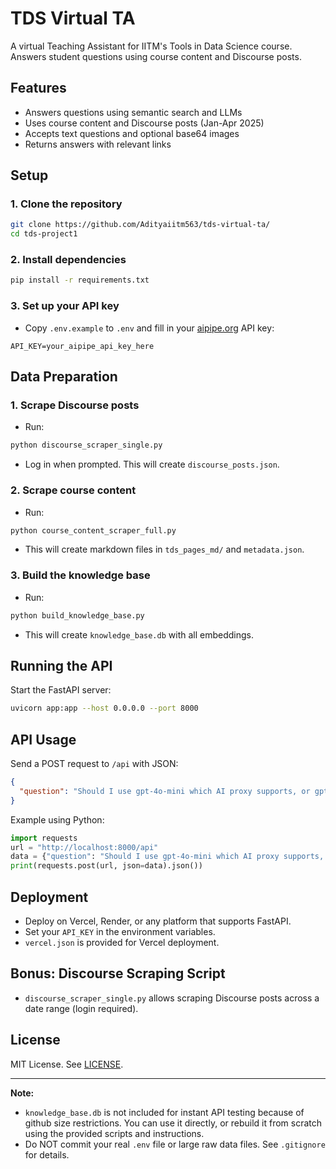# TDS Virtual TA

A virtual Teaching Assistant for IITM's Tools in Data Science course. Answers student questions using course content and Discourse posts.

## Features
- Answers questions using semantic search and LLMs
- Uses course content and Discourse posts (Jan-Apr 2025)
- Accepts text questions and optional base64 images
- Returns answers with relevant links

## Setup

### 1. Clone the repository
```bash
git clone https://github.com/Adityaiitm563/tds-virtual-ta/
cd tds-project1
```

### 2. Install dependencies
```bash
pip install -r requirements.txt
```

### 3. Set up your API key
- Copy `.env.example` to `.env` and fill in your [aipipe.org](https://aipipe.org/) API key:
```
API_KEY=your_aipipe_api_key_here
```

## Data Preparation

### 1. Scrape Discourse posts
- Run:
```bash
python discourse_scraper_single.py
```
- Log in when prompted. This will create `discourse_posts.json`.

### 2. Scrape course content
- Run:
```bash
python course_content_scraper_full.py
```
- This will create markdown files in `tds_pages_md/` and `metadata.json`.

### 3. Build the knowledge base
- Run:
```bash
python build_knowledge_base.py
```
- This will create `knowledge_base.db` with all embeddings.

## Running the API

Start the FastAPI server:
```bash
uvicorn app:app --host 0.0.0.0 --port 8000
```

## API Usage

Send a POST request to `/api` with JSON:
```json
{
  "question": "Should I use gpt-4o-mini which AI proxy supports, or gpt3.5 turbo?"
}
```

Example using Python:
```python
import requests
url = "http://localhost:8000/api"
data = {"question": "Should I use gpt-4o-mini which AI proxy supports, or gpt3.5 turbo?"}
print(requests.post(url, json=data).json())
```

## Deployment
- Deploy on Vercel, Render, or any platform that supports FastAPI.
- Set your `API_KEY` in the environment variables.
- `vercel.json` is provided for Vercel deployment.

## Bonus: Discourse Scraping Script
- `discourse_scraper_single.py` allows scraping Discourse posts across a date range (login required).

## License
MIT License. See [LICENSE](LICENSE).

---
**Note:**
- `knowledge_base.db` is not included for instant API testing because of github size restrictions. You can use it directly, or rebuild it from scratch using the provided scripts and instructions.
- Do NOT commit your real `.env` file or large raw data files. See `.gitignore` for details.
